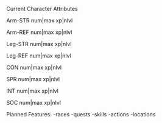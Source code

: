 Current Character Attributes

Arm-STR num|max xp|nlvl

Arm-REF num|max xp|nlvl

Leg-STR num|max xp|nlvl

Leg-REF num|max xp|nlvl

CON num|max xp|nlvl

SPR num|max xp|nlvl

INT num|max xp|nlvl

SOC num|max xp|nlvl


Planned Features:
-races
-quests
-skills
-actions
-locations
